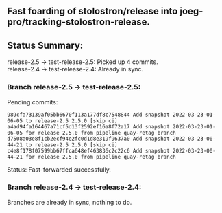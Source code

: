 ## Fast foarding of stolostron/release into joeg-pro/tracking-stolostron-release.

## Status Summary:

release-2.5 -> test-release-2.5: Picked up 4 commits.  
release-2.4 -> test-release-2.4: Already in sync.  

### Branch release-2.5 -> test-release-2.5:

Pending commits:

```
989cfa73139af05bb6670f113a177df8c7548844 Add snapshot 2022-03-23-01-06-05 to release-2.5 2.5.0 [skip ci]
a4ad94fa164467a71cf5d13f2592ef16a8f72a17 Add snapshot 2022-03-23-01-06-05 for release 2.5.0 from pipeline quay-retag branch
d7508a03e8f1cb2ecf94e2fc0d1d8e319f9637a0 Add snapshot 2022-03-23-00-44-21 to release-2.5 2.5.0 [skip ci]
c4e8f178f07599bb67ffca648ef463836c2c22c6 Add snapshot 2022-03-23-00-44-21 for release 2.5.0 from pipeline quay-retag branch
```

Status: Fast-forwarded successfully.

### Branch release-2.4 -> test-release-2.4:

Branches are already in sync, nothing to do.
